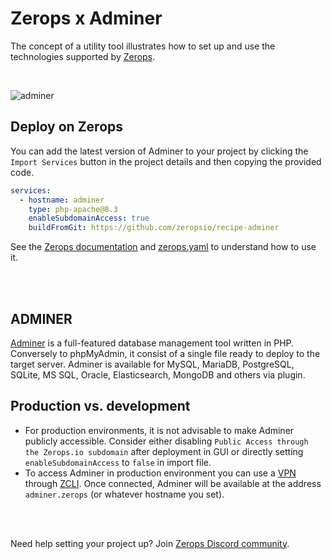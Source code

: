 # Zerops x Adminer
The concept of a utility tool illustrates how to set up and use the technologies supported by [Zerops](https://zerops.io).

<br />

![adminer](https://github.com/zeropsio/recipe-shared-assets/blob/main/covers/cover-adminer.png)

## Deploy on Zerops
You can add the latest version of Adminer to your project by clicking the ```Import Services``` button in the project details and then copying the provided code.


```yaml
services:
  - hostname: adminer
    type: php-apache@8.3
    enableSubdomainAccess: true
    buildFromGit: https://github.com/zeropsio/recipe-adminer
```
See the [Zerops documentation](https://docs.zerops.io/references/import) and [zerops.yaml](https://github.com/zeropsio/recipe-adminer/blob/main/zerops.yml) to understand how to use it.



<br/>
<br/>

## ADMINER

[Adminer](https://www.adminer.org/en) is a full-featured database management tool written in PHP. Conversely to phpMyAdmin, it consist of a single file ready to deploy to the target server. Adminer is available for MySQL, MariaDB, PostgreSQL, SQLite, MS SQL, Oracle, Elasticsearch, MongoDB and others via plugin.


## Production vs. development

- For production environments, it is not advisable to make Adminer publicly accessible. Consider either disabling ```Public Access through the Zerops.io subdomain```  after deployment in GUI  or directly setting `enableSubdomainAccess` to `false` in import file.
- To access Adminer in production environment you can use a  [VPN](https://docs.zerops.io/references/vpn) through [ZCLI](https://docs.zerops.io/references/cli). Once connected, Adminer will be available at the address `adminer.zerops` (or whatever hostname you set).

<br/>
<br/>

Need help setting your project up? Join [Zerops Discord community](https://discord.com/invite/WDvCZ54).